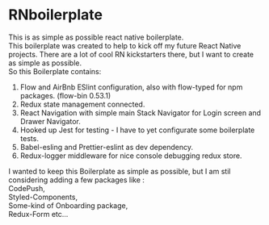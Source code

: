 # RNboilerplate

This is as simple as possible react native boilerplate.
<br>
This boilerplate was created to help to kick off my future React Native projects. There are a lot of cool RN kickstarters there, but I want to create as simple as possible.<br>
So this Boilerplate contains: <br>

1. Flow and AirBnb ESlint configuration, also with flow-typed for npm packages. (flow-bin 0.53.1)<br>
2. Redux state management connected. <br>
3. React Navigation with simple main Stack Navigator for Login screen and Drawer Navigator.<br>
4. Hooked up Jest for testing - I have to yet configurate some boilerplate tests.<br>
5. Babel-esling and Prettier-eslint as dev dependency. <br>
6. Redux-logger middleware for nice console debugging redux store. <br>

I wanted to keep this Boilerplate as simple as possible, but I am stil considering adding a few packages like :<br>
CodePush,<br>
Styled-Components,<br>
Some-kind of Onboarding package,<br>
Redux-Form etc...<br>

